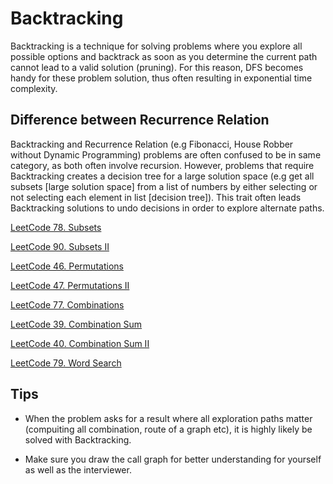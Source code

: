 # Backtracking

Backtracking is a technique for solving problems where you explore all possible options and backtrack as soon as you determine the current path cannot lead to a valid solution (pruning).
For this reason, DFS becomes handy for these problem solution, thus often resulting in exponential time complexity.

## Difference between Recurrence Relation
Backtracking and Recurrence Relation (e.g Fibonacci, House Robber without Dynamic Programming) problems are often confused to be in same category, as both often involve recursion.
However, problems that require Backtracking creates a decision tree for a large solution space (e.g get all subsets [large solution space] from a list of numbers by either selecting or not selecting each element in list [decision tree]).
This trait often leads Backtracking solutions to undo decisions in order to explore alternate paths.

[LeetCode 78. Subsets](https://leetcode.com/problems/subsets)

[LeetCode 90. Subsets II](https://leetcode.com/problems/subsets-ii)

[LeetCode 46. Permutations](https://leetcode.com/problems/permutations)

[LeetCode 47. Permutations II](https://leetcode.com/problems/permutations-ii)

[LeetCode 77. Combinations](https://leetcode.com/problems/combinations)

[LeetCode 39. Combination Sum](https://leetcode.com/problems/combination-sum)

[LeetCode 40. Combination Sum II](https://leetcode.com/problems/combination-sum-ii)

[LeetCode 79. Word Search](https://leetcode.com/problems/word-search)

## Tips

- When the problem asks for a result where all exploration paths matter (compuiting all combination, route of a graph etc), it is highly likely be solved with Backtracking.

- Make sure you draw the call graph for better understanding for yourself as well as the interviewer.
